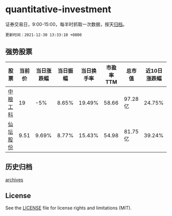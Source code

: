 # quantitative-investment

证券交易日，9:00-15:00，每半时抓取一次数据，按天[归档](archives)。

`更新时间：2021-12-30 13:33:10 +0800`

## 强势股票

|股票|当前价|当日涨跌幅|当日振幅|当日换手率|市盈率TTM|总市值|近10日涨跌幅|
|----|----|----|----|----|----|----|----|
|[中粮工科](https://xueqiu.com/S/SZ301058)|19|-5%|8.65%|19.49%|58.66|97.28亿|24.75%|
|[仙坛股份](https://xueqiu.com/S/SZ002746)|9.51|9.69%|8.77%|15.43%|54.98|81.75亿|39.24%|

## 历史归档

[archives](archives)

## License

See the [LICENSE](LICENSE) file for license rights and limitations (MIT).